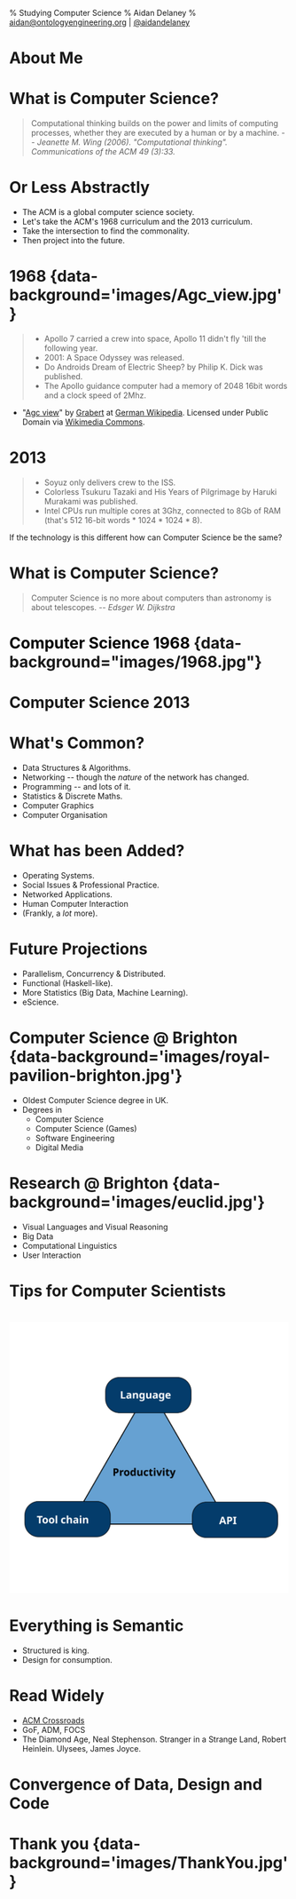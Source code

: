 % Studying Computer Science
% Aidan Delaney
% <a href="mailto:aidan@ontologyengineering.org">aidan@ontologyengineering.org</a> | <a href="http://www.twitter.com/aidandelaney">@aidandelaney</a>

# About Me

# What is Computer Science?

<blockquote>Computational thinking builds on the power and limits of computing processes, whether they are executed by a human or by a machine. -- <cite>Jeanette M. Wing (2006). "Computational thinking". Communications of the ACM 49 (3):33.</cite></blockquote>

# Or Less Abstractly

* The ACM is a global computer science society.
* Let's take the ACM's 1968 curriculum and the 2013 curriculum.
* Take the intersection to find the commonality.
* Then project into the future.

# 1968 {data-background='images/Agc_view.jpg'}

> * Apollo 7 carried a crew into space, Apollo 11 didn't fly 'till the following year.
> * 2001: A Space Odyssey was released.
> * Do Androids Dream of Electric Sheep? by Philip K. Dick was published.
> * The Apollo guidance computer had a memory of 2048 16bit words and a clock speed of 2Mhz.
* "<a href="https://commons.wikimedia.org/wiki/File:Agc_view.jpg#/media/File:Agc_view.jpg">Agc view</a>" by <a href="//de.wikipedia.org/wiki/User:Grabert" class="extiw" title="de:User:Grabert">Grabert</a> at <a href="//de.wikipedia.org/wiki/" class="extiw" title="de:">German Wikipedia</a>. Licensed under Public Domain via <a href="//commons.wikimedia.org/wiki/">Wikimedia Commons</a>.

# 2013

> * Soyuz only delivers crew to the ISS.
> * Colorless Tsukuru Tazaki and His Years of Pilgrimage by Haruki Murakami was published.
> * Intel CPUs run multiple cores at 3Ghz, connected to 8Gb of RAM (that's 512 16-bit words * 1024 * 1024 * 8).

If the technology is this different how can Computer Science be the same?

# What is Computer Science?

<blockquote>Computer Science is no more about computers than astronomy is about telescopes. -- <cite>Edsger W. Dijkstra</cite></blockquote>

# <span style="color:black;">Computer Science 1968</span> {data-background="images/1968.jpg"}

# Computer Science 2013

# What's Common?

* Data Structures & Algorithms.
* Networking -- though the *nature* of the network has changed.
* Programming -- and lots of it.
* Statistics & Discrete Maths.
* Computer Graphics
* Computer Organisation

# What has been Added?

* Operating Systems.
* Social Issues & Professional Practice.
* Networked Applications.
* Human Computer Interaction
* (Frankly, a *lot* more).

# Future Projections

* Parallelism, Concurrency & Distributed.
* Functional (Haskell-like).
* More Statistics (Big Data, Machine Learning).
* eScience.

# Computer Science @ Brighton {data-background='images/royal-pavilion-brighton.jpg'}

* Oldest Computer Science degree in UK.
* Degrees in
    - Computer Science
    - Computer Science (Games)
    - Software Engineering
    - Digital Media


# Research @ Brighton {data-background='images/euclid.jpg'}

* Visual Languages and Visual Reasoning
* Big Data
* Computational Linguistics
* User Interaction

# Tips for Computer Scientists

#
![Language, API and Toolchain](images/language-api-toolchain.svg "")

# Everything is Semantic

* Structured is king.
* Design for consumption.

# Read Widely

* <a href="http://xrds.acm.org/">ACM Crossroads</a>
* GoF, ADM, FOCS
* The Diamond Age, Neal Stephenson.  Stranger in a Strange Land, Robert Heinlein. Ulysees, James Joyce.

# Convergence of Data, Design and Code

# Thank you {data-background='images/ThankYou.jpg'}
